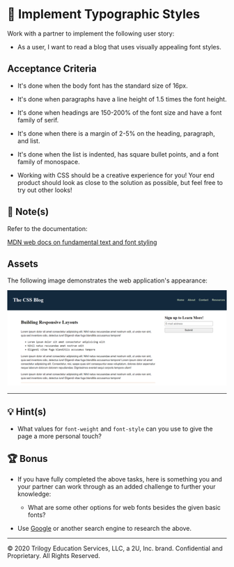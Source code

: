 # 📖 Implement Typographic Styles

Work with a partner to implement the following user story:

* As a user, I want to read a blog that uses visually appealing font styles.

## Acceptance Criteria

* It's done when the body font has the standard size of 16px.

* It's done when paragraphs have a line height of 1.5 times the font height.

* It's done when headings are 150-200% of the font size and have a font family of serif.

* It's done when there is a margin of 2-5% on the heading, paragraph, and list.

* It's done when the list is indented, has square bullet points, and a font family of monospace.

* Working with CSS should be a creative experience for you! Your end product should look as close to the solution as possible, but feel free to try out other looks!

## 📝 Note(s)

Refer to the documentation: 

[MDN web docs on fundamental text and font styling](https://developer.mozilla.org/en-US/docs/Learn/CSS/Styling_text/Fundamentals)

## Assets

The following image demonstrates the web application's appearance:

![The blog page includes a monospaced list and headings with a serif font](./Images/01-CSS-typography.png)

--- 

## 💡 Hint(s)

* What values for `font-weight` and `font-style` can you use to give the page a more personal touch?

## 🏆 Bonus

* If you have fully completed the above tasks, here is something you and your partner can work through as an added challenge to further your knowledge:

  * What are some other options for web fonts besides the given basic fonts?

* Use [Google](https://www.google.com) or another search engine to research the above.

---
© 2020 Trilogy Education Services, LLC, a 2U, Inc. brand. Confidential and Proprietary. All Rights Reserved.